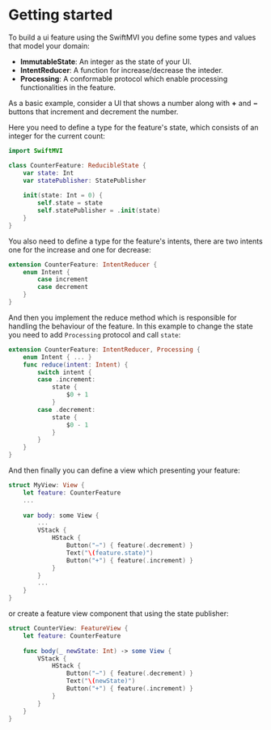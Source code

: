 # Getting started
To build a ui feature using the SwiftMVI you define some types and values that model your domain:

- **ImmutableState**: An integer as the state of your UI.
- **IntentReducer**: A function for increase/decrease the inteder.
- **Processing**: A conformable protocol which enable processing functionalities in the feature.

As a basic example, consider a UI that shows a number along with **+** and **−** buttons that increment and decrement the number.

Here you need to define a type for the feature's state, which consists of an integer for the current count:

```swift
import SwiftMVI

class CounterFeature: ReducibleState {
    var state: Int
    var statePublisher: StatePublisher
    
    init(state: Int = 0) {
        self.state = state
        self.statePublisher = .init(state)
    }
}
```

You also need to define a type for the feature's intents, there are two intents one for the increase and one for decrease:

```swift
extension CounterFeature: IntentReducer {
    enum Intent {
        case increment
        case decrement
    }
}
```

And then you implement the reduce method which is responsible for handling the behaviour of the feature. In this example to change the state you need to add `Processing` protocol and call `state`:

```swift
extension CounterFeature: IntentReducer, Processing {
    enum Intent { ... }
    func reduce(intent: Intent) {
        switch intent {
        case .increment:
            state {
                $0 + 1
            }
        case .decrement:
            state {
                $0 - 1
            }
        }
    }
}
```


And then finally you can define a view which presenting your feature:

```swift
struct MyView: View {
    let feature: CounterFeature
    ...
    
    var body: some View {
    	...
        VStack {
            HStack {
                Button("−") { feature(.decrement) }
                Text("\(feature.state)")
                Button("+") { feature(.increment) }
            }
        }
        ...
    }
}
```

or create a feature view component that using the state publisher:

```swift
struct CounterView: FeatureView {
    let feature: CounterFeature
    
    func body(_ newState: Int) -> some View {
        VStack {
            HStack {
                Button("−") { feature(.decrement) }
                Text("\(newState)")
                Button("+") { feature(.increment) }
            }
        }
    }
}
```
